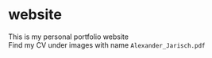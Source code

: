 # website
This is my personal portfolio website <br />
Find my CV under images with name `Alexander_Jarisch.pdf`
